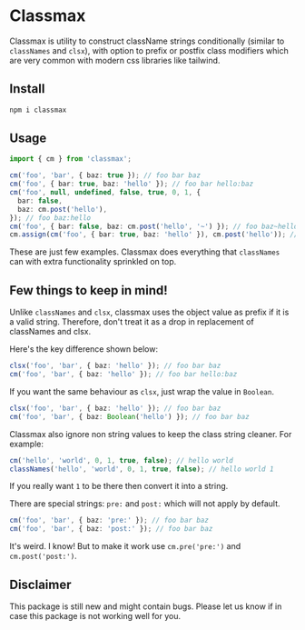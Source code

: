 # Classmax

Classmax is utility to construct className strings conditionally (similar to `classNames` and `clsx`), with option to prefix or postfix class modifiers which are very common with modern css libraries like tailwind.

## Install

```sh
npm i classmax
```

## Usage

```ts
import { cm } from 'classmax';

cm('foo', 'bar', { baz: true }); // foo bar baz
cm('foo', { bar: true, baz: 'hello' }); // foo bar hello:baz
cm('foo', null, undefined, false, true, 0, 1, {
  bar: false,
  baz: cm.post('hello'),
}); // foo baz:hello
cm('foo', { bar: false, baz: cm.post('hello', '~') }); // foo baz~hello
cm.assign(cm('foo', { bar: true, baz: 'hello' }), cm.post('hello')); // foo:hello bar:hello hello:baz:hello
```

These are just few examples. Classmax does everything that `classNames` can with extra functionality sprinkled on top.

## Few things to keep in mind!

Unlike `classNames` and `clsx`, classmax uses the object value as prefix if it is a valid string. Therefore, don't treat it as a drop in replacement of classNames and clsx.

Here's the key difference shown below:

```ts
clsx('foo', 'bar', { baz: 'hello' }); // foo bar baz
cm('foo', 'bar', { baz: 'hello' }); // foo bar hello:baz
```

If you want the same behaviour as `clsx`, just wrap the value in `Boolean`.

```ts
clsx('foo', 'bar', { baz: 'hello' }); // foo bar baz
cm('foo', 'bar', { baz: Boolean('hello') }); // foo bar baz
```

Classmax also ignore non string values to keep the class string cleaner. For example:

```ts
cm('hello', 'world', 0, 1, true, false); // hello world
classNames('hello', 'world', 0, 1, true, false); // hello world 1
```

If you really want `1` to be there then convert it into a string.

There are special strings: `pre:` and `post:` which will not apply by default.

```ts
cm('foo', 'bar', { baz: 'pre:' }); // foo bar baz
cm('foo', 'bar', { baz: 'post:' }); // foo bar baz
```

It's weird. I know! But to make it work use `cm.pre('pre:')` and `cm.post('post:')`.

## Disclaimer

This package is still new and might contain bugs. Please let us know if in case this package is not working well for you.
